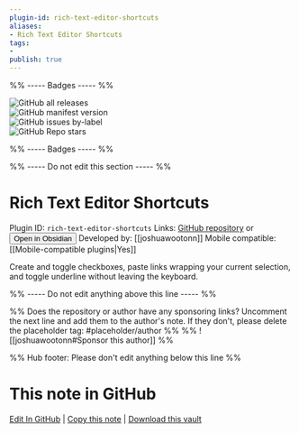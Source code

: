 ```yaml
---
plugin-id: rich-text-editor-shortcuts
aliases:
- Rich Text Editor Shortcuts
tags: 
- 
publish: true
---
```


%% ----- Badges ----- %%

![GitHub all releases](https://img.shields.io/github/downloads/joshuawootonn/obsidian-rich-text-editor-shortcuts/total?color=573E7A&logo=github&style=for-the-badge)   
![GitHub manifest version](https://img.shields.io/github/manifest-json/v/joshuawootonn/obsidian-rich-text-editor-shortcuts?color=573E7A&logo=github&style=for-the-badge)   
![GitHub issues by-label](https://img.shields.io/github/issues/joshuawootonn/obsidian-rich-text-editor-shortcuts/help%20wanted?color=573E7A&logo=github&style=for-the-badge)   
![GitHub Repo stars](https://img.shields.io/github/stars/joshuawootonn/obsidian-rich-text-editor-shortcuts?color=573E7A&logo=github&style=for-the-badge)

%% ----- Badges ----- %%

%% ----- Do not edit this section ----- %%

# Rich Text Editor Shortcuts

Plugin ID: `rich-text-editor-shortcuts`
Links: [GitHub repository](https://github.com/joshuawootonn/obsidian-rich-text-editor-shortcuts) or [<button id=HH>Open in Obsidian</button>](obsidian://show-plugin?id=rich-text-editor-shortcuts)
Developed by: [[joshuawootonn]]
Mobile compatible: [[Mobile-compatible plugins|Yes]]

Create and toggle checkboxes, paste links wrapping your current selection, and toggle underline without leaving the keyboard.

%% ----- Do not edit anything above this line ----- %% 

%% Does the repository or author have any sponsoring links? Uncomment the next line and add them to the author's note. If they don't, please delete the placeholder tag: #placeholder/author %%
%% ![[joshuawootonn#Sponsor this author]] %%

%% Hub footer: Please don't edit anything below this line %%

# This note in GitHub

<span class="git-footer">[Edit In GitHub](https://github.dev/obsidian-community/obsidian-hub/blob/main/02%20-%20Community%20Expansions/02.05%20All%20Community%20Expansions/Plugins/rich-text-editor-shortcuts.md "git-hub-edit-note") | [Copy this note](https://raw.githubusercontent.com/obsidian-community/obsidian-hub/main/02%20-%20Community%20Expansions/02.05%20All%20Community%20Expansions/Plugins/rich-text-editor-shortcuts.md "git-hub-copy-note") | [Download this vault](https://github.com/obsidian-community/obsidian-hub/archive/refs/heads/main.zip "git-hub-download-vault") </span>

